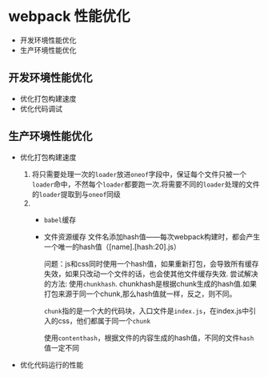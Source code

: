 # webpack 性能优化
* 开发环境性能优化
* 生产环境性能优化
  
## 开发环境性能优化
* 优化打包构建速度
* 优化代码调试
  
## 生产环境性能优化
* 优化打包构建速度
  
   1. 将只需要处理一次的`loader`放进`oneof`字段中，保证每个文件只被一个`loader`命中，不然每个`loader`都要跑一次.将需要不同的`loader`处理的文件的`loader`提取到与`oneof`同级
   2. 
      - `babel`缓存
      - 文件资源缓存 文件名添加hash值——每次webpack构建时，都会产生一个唯一的hash值（[name].[hash:20].js）
       
        问题：js和css同时使用一个hash值，如果重新打包，会导致所有缓存失效，如果只改动一个文件的话，也会使其他文件缓存失效.
        尝试解决的方法: 使用`chunkhash`. chunkhash是根据chunk生成的hash值.如果打包来源于同一个chunk,那么hash值就一样，反之，则不同。

        `chunk`指的是一个大的代码块，入口文件是`index.js`，在index.js中引入的css，他们都属于同一个`chunk`
         

        使用`contenthash`，根据文件的内容生成的hash值，不同的文件`hash`值一定不同
* 优化代码运行的性能